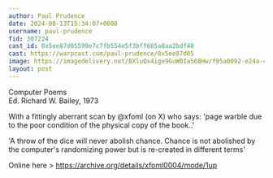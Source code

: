 ```yaml
---
author: Paul Prudence
date: 2024-08-13T15:34:07+0000
username: paul-prudence
fid: 307224
cast_id: 0x5ee87d05599e7c7fb554e5f3bff665a8aa2bdf40
cast: https://warpcast.com/paul-prudence/0x5ee87d05
image: https://imagedelivery.net/BXluQx4ige9GuW0Ia56BHw/f95a0092-e24a-44a4-bab5-9e57a8b63100/original
layout: post
---
```

Computer Poems  
Ed. Richard W. Bailey, 1973  
  
With a fittingly aberrant scan by @xfoml (on X) who says: 'page warble due to the poor condition of the physical copy of the book..'  
  
'A throw of the dice will never abolish chance. Chance is not abolished by the computer's randomizing power but is re-created in different terms'  
  
Online here > https://archive.org/details/xfoml0004/mode/1up  

<img src='https://imagedelivery.net/BXluQx4ige9GuW0Ia56BHw/f95a0092-e24a-44a4-bab5-9e57a8b63100/original' alt='' referrerpolicy='no-referrer'/>